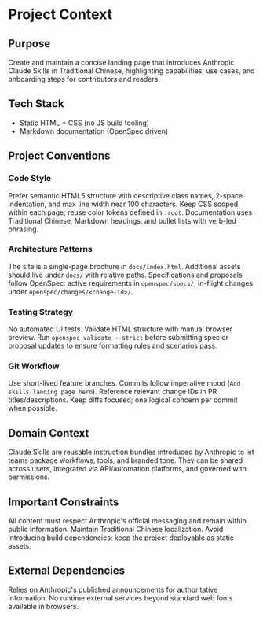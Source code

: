 # Project Context

## Purpose
Create and maintain a concise landing page that introduces Anthropic Claude Skills in Traditional Chinese, highlighting capabilities, use cases, and onboarding steps for contributors and readers.

## Tech Stack
- Static HTML + CSS (no JS build tooling)
- Markdown documentation (OpenSpec driven)

## Project Conventions

### Code Style
Prefer semantic HTML5 structure with descriptive class names, 2-space indentation, and max line width near 100 characters. Keep CSS scoped within each page; reuse color tokens defined in `:root`. Documentation uses Traditional Chinese, Markdown headings, and bullet lists with verb-led phrasing.

### Architecture Patterns
The site is a single-page brochure in `docs/index.html`. Additional assets should live under `docs/` with relative paths. Specifications and proposals follow OpenSpec: active requirements in `openspec/specs/`, in-flight changes under `openspec/changes/<change-id>/`.

### Testing Strategy
No automated UI tests. Validate HTML structure with manual browser preview. Run `openspec validate --strict` before submitting spec or proposal updates to ensure formatting rules and scenarios pass.

### Git Workflow
Use short-lived feature branches. Commits follow imperative mood (`Add skills landing page hero`). Reference relevant change IDs in PR titles/descriptions. Keep diffs focused; one logical concern per commit when possible.

## Domain Context
Claude Skills are reusable instruction bundles introduced by Anthropic to let teams package workflows, tools, and branded tone. They can be shared across users, integrated via API/automation platforms, and governed with permissions.

## Important Constraints
All content must respect Anthropic's official messaging and remain within public information. Maintain Traditional Chinese localization. Avoid introducing build dependencies; keep the project deployable as static assets.

## External Dependencies
Relies on Anthropic's published announcements for authoritative information. No runtime external services beyond standard web fonts available in browsers.
